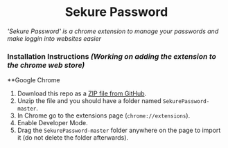 <h1 align="center">Sekure Password</h1>

*'Sekure Password' is a chrome extension to manage your passwords and make loggin into websites easier*

### Installation Instructions *(Working on adding the extension to the chrome web store)*
**Google Chrome 
1. Download this repo as a [ZIP file from GitHub](https://github.com/Sniperplank/SekurePassword/archive/master.zip).
1. Unzip the file and you should have a folder named `SekurePassword-master`.
1. In Chrome go to the extensions page (`chrome://extensions`).
1. Enable Developer Mode.
1. Drag the `SekurePassword-master` folder anywhere on the page to import it (do not delete the folder afterwards).

